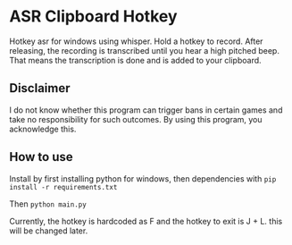 # ASR Clipboard Hotkey

Hotkey asr for windows using whisper. Hold a hotkey to record. After releasing, the recording is transcribed 
until you hear a high pitched beep. That means the transcription is done and is added to your clipboard.

## Disclaimer  

I do not know whether this program can trigger bans in certain games and take no responsibility for such outcomes.
By using this program, you acknowledge this.


## How to use  

Install by first installing python for windows, then dependencies with `pip install -r requirements.txt` 

Then `python main.py`

Currently, the hotkey is hardcoded as F and the hotkey to exit is J + L. this will be changed later. 


